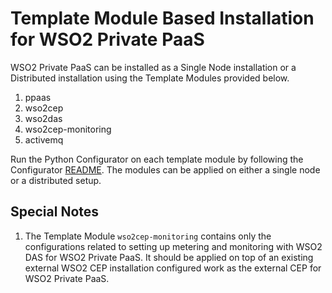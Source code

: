 # Template Module Based Installation for WSO2 Private PaaS

WSO2 Private PaaS can be installed as a Single Node installation or a Distributed installation using the Template Modules provided below. 

1. ppaas
2. wso2cep
3. wso2das
4. wso2cep-monitoring
5. activemq 

Run the Python Configurator on each template module by following the Configurator [README](https://github.com/wso2/private-paas-cartridges/blob/master/common/configurator/README.md). The modules can be applied on either a single node or a distributed setup. 

## Special Notes

1. The Template Module `wso2cep-monitoring` contains only the configurations related to setting up metering and monitoring with WSO2 DAS for WSO2 Private PaaS. It should be applied on top of an existing external WSO2 CEP installation configured work as the external CEP for WSO2 Private PaaS.
